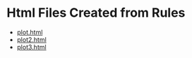 # Html Files Created from Rules

  - [plot.html](html/plot.html)  
  - [plot2.html](html/plot2.html)  
  - [plot3.html](html/plot3.html)
